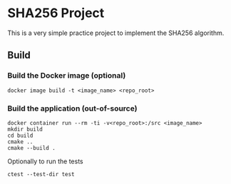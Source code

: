 # SHA256 Project

This is a very simple practice project to implement the SHA256 algorithm.

## Build

### Build the Docker image (optional)
```
docker image build -t <image_name> <repo_root>
```

### Build the application (out-of-source)
```
docker container run --rm -ti -v<repo_root>:/src <image_name>
mkdir build
cd build
cmake ..
cmake --build .
```
Optionally to run the tests
```
ctest --test-dir test
```
